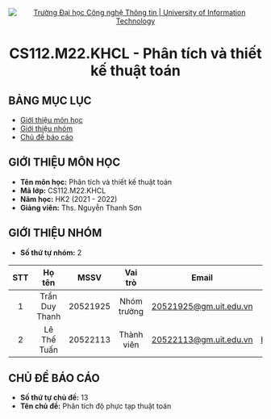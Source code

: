 <!-- Banner -->
<p align="center">
  <a href="https://www.uit.edu.vn/" title="Trường Đại học Công nghệ Thông tin" style="border: none;">
    <img src="https://i.imgur.com/WmMnSRt.png" alt="Trường Đại học Công nghệ Thông tin | University of Information Technology">
  </a>
</p>

<!-- Title -->
<h1 align="center"><b>CS112.M22.KHCL - Phân tích và thiết kế thuật toán</b></h1>

## BẢNG MỤC LỤC
* [Giới thiệu môn học](#giới-thiệu-môn-học)
* [Giới thiệu nhóm](#giới-thiệu-nhóm)
* [Chủ đề báo cáo](#chủ-đề-báo-cáo)
<!--* [Thư mục bài tập](#thư-mục-bài-tập-tuần)-->
<!--* [Tổng kết môn học](https://github.com/caohungphu/CS112.L21/blob/main/SummaryReport)-->

## GIỚI THIỆU MÔN HỌC
* **Tên môn học:** Phân tích và thiết kế thuật toán
* **Mã lớp:** CS112.M22.KHCL
* **Năm học:** HK2 (2021 - 2022)
* **Giảng viên:** Ths. Nguyễn Thanh Sơn
## GIỚI THIỆU NHÓM
* **Số thứ tự nhóm:** 2
<!--* **Tên nhóm:** -->
| STT | Họ tên | MSSV | Vai trò | Email | Github |
| :---: | :---: | :---: | :---: | :---: | :---: |
| 1 | Trần Duy Thanh | 20521925 | Nhóm trưởng | 20521925@gm.uit.edu.vn | https://github.com/Thanhalone0106  |
| 2 | Lê Thế Tuấn | 20522113 | Thành viên | 20522113@gm.uit.edu.vn | https://github.com/nguyenthanhphuc080402 |


## CHỦ ĐỀ BÁO CÁO
* **Số thứ tự chủ đề:** 13
* **Tên chủ đề:** Phân tích độ phực tạp thuật toán
